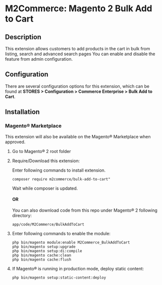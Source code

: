 # M2Commerce: Magento 2 Bulk Add to Cart

## Description
This extension allows customers to add products in the cart in bulk from listing, search and advanced search pages
You can enable and disable the feature from admin configuration.

## Configuration

There are several configuration options for this extension, which can be found at **STORES > Configuration > Commerce Enterprise > Bulk Add to Cart**.

## Installation
### Magento® Marketplace

This extension will also be available on the Magento® Marketplace when approved.

1. Go to Magento® 2 root folder
2. Require/Download this extension:

   Enter following commands to install extension.

   ```
   composer require m2commerce/bulk-add-to-cart"
   ```

   Wait while composer is updated.

   #### OR

   You can also download code from this repo under Magento® 2 following directory:

    ```
    app/code/M2Commerce/BulkAddToCart
    ```    

3. Enter following commands to enable the module:

   ```
   php bin/magento module:enable M2Commerce_BulkAddToCart
   php bin/magento setup:upgrade
   php bin/magento setup:di:compile
   php bin/magento cache:clean
   php bin/magento cache:flush
   ```

4. If Magento® is running in production mode, deploy static content:

   ```
   php bin/magento setup:static-content:deploy
   ```
